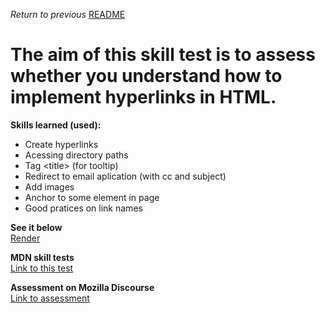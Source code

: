 <p><i>Return to previous</i> <a href="https://github.com/alexandre-j-dev/MDN-Mozilla-Developer-Network/blob/HTML/Test%20your%20skills:%20Links/README.md"> README</a></p>

<h1> The aim of this skill test is to assess whether you understand how to implement hyperlinks in HTML. </h1>

<strong>Skills learned (used):</strong>
<ul>  
<li>Create hyperlinks</li>
<li>Acessing directory paths</li>
<li>Tag &lt;title&gt; (for tooltip)</li>
<li>Redirect to email aplication (with cc and subject)</li>  
<li>Add images</li> 
<li>Anchor to some element in page</li>
<li>Good pratices on link names</li>  
</ul>
  
 
<strong>See it below</strong><br>
<a href="https://htmlpreview.github.io/?https://github.com/alexandre-j-dev/MDN-Mozilla-Developer-Network/blob/HTML/Test%20your%20skills:%20Links/links.html"> Render </a><br>

<strong>MDN skill tests</strong><br>
<a href="https://developer.mozilla.org/en-US/docs/Learn/HTML/Introduction_to_HTML/Test_your_skills:_Links"> Link to this test </a><br>

<strong>Assessment on Mozilla Discourse</strong><br>
<a href="https://discourse.mozilla.org/t/assessment-wanted-for-links-skill-tests/106520">Link to assessment </a>


